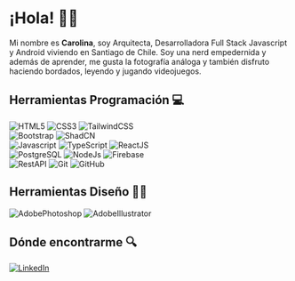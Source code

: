 # ¡Hola! 👋🏽

Mi nombre es **Carolina**, soy Arquitecta, Desarrolladora Full Stack Javascript y Android viviendo en Santiago de Chile. Soy una nerd empedernida y además de aprender, me gusta la fotografía análoga y también disfruto haciendo bordados, leyendo y jugando videojuegos.

## Herramientas Programación 💻

![HTML5](https://img.shields.io/badge/HTML5-grey?style=for-the-badge&logo=html5)
![CSS3](https://img.shields.io/badge/CSS3-grey?style=for-the-badge&logo=css3)
![TailwindCSS](https://img.shields.io/badge/Tailwind-grey?style=for-the-badge&logo=tailwindCSS)   
![Bootstrap](https://img.shields.io/badge/Bootstrap-grey?style=for-the-badge&logo=bootstrap)
![ShadCN](https://img.shields.io/badge/ShadCN-grey?style=for-the-badge&logo=shadcn)  
![Javascript](https://img.shields.io/badge/Javascript-grey?style=for-the-badge&logo=javascript)
![TypeScript](https://img.shields.io/badge/TypeScript-grey?style=for-the-badge&logo=typescript)
![ReactJS](https://img.shields.io/badge/ReactJS-grey?style=for-the-badge&logo=react)  
![PostgreSQL](https://img.shields.io/badge/PostgreSQL-grey?style=for-the-badge&logo=postgresql)
![NodeJs](https://img.shields.io/badge/NodeJS-grey?style=for-the-badge&logo=node)
![Firebase](https://img.shields.io/badge/Firebase-grey?style=for-the-badge&logo=firebase)  
![RestAPI](https://img.shields.io/badge/RestAPI-grey?style=for-the-badge&logo=api)
![Git](https://img.shields.io/badge/Git-grey?style=for-the-badge&logo=git)
![GitHub](https://img.shields.io/badge/GitHub-grey?style=for-the-badge&logo=github)  

## Herramientas Diseño ✍🏽

![AdobePhotoshop](https://img.shields.io/badge/Photoshop-grey?style=for-the-badge&logo=adobephotoshop)
![AdobeIllustrator](https://img.shields.io/badge/Illustrator-grey?style=for-the-badge&logo=adobeillustrator)

## Dónde encontrarme 🔍

[![LinkedIn](https://img.shields.io/badge/LinkedIn-grey?style=for-the-badge&logo=linkedin)](https://www.linkedin.com/in/carolinalunasfarah/)



